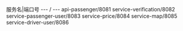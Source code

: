 服务名|端口号
--- / ---
api-passenger/8081
service-verification/8082
service-passenger-user/8083
service-price/8084
service-map/8085
service-driver-user/8086